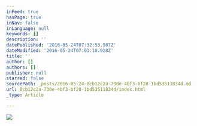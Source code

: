 ```yaml
---
inFeed: true
hasPage: true
inNav: false
inLanguage: null
keywords: []
description: ''
datePublished: '2016-05-24T07:32:53.987Z'
dateModified: '2016-05-24T07:01:18.928Z'
title: ''
author: []
authors: []
publisher: null
starred: false
sourcePath: _posts/2016-05-24-8cb12c2a-730e-4bf3-bf28-1bd53511834d.md
url: 8cb12c2a-730e-4bf3-bf28-1bd53511834d/index.html
_type: Article

---
```

![](https://the-grid-user-content.s3-us-west-2.amazonaws.com/3cf745c8-e8be-4660-923f-6a309ebf4d94.jpg)
